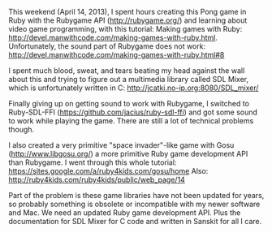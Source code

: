 This weekend (April 14, 2013), I spent hours creating this Pong game in Ruby with the Rubygame API (http://rubygame.org/) and learning about video game programming, with this tutorial: Making games with Ruby:
http://devel.manwithcode.com/making-games-with-ruby.html. Unfortunately, the sound part of Rubygame does not work: http://devel.manwithcode.com/making-games-with-ruby.html#8

I spent much blood, sweat, and tears beating my head against the wall about this and trying to figure out a multimedia library called SDL Mixer, which is unfortunately written in C: http://jcatki.no-ip.org:8080/SDL_mixer/

Finally giving up on getting sound to work with Rubygame, I switched to Ruby-SDL-FFI (https://github.com/jacius/ruby-sdl-ffi) and got some sound to work while playing the game. There are still a lot of technical problems though.  

I also created a very primitive "space invader"-like game with Gosu (http://www.libgosu.org/) a more primitive Ruby game development API than Rubygame. I went through this whole tutorial: https://sites.google.com/a/ruby4kids.com/gosu/home
Also: http://ruby4kids.com/ruby4kids/public/web_page/14

Part of the problem is these game libraries have not been updated for years, so probably something is obsolete or incompatible with my newer software and Mac. We need an updated Ruby game development API. Plus the documentation for SDL Mixer for C code and written in Sanskit for all I care. 

